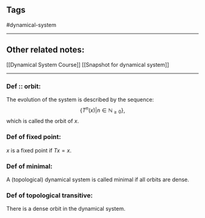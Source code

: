 
## Tags
#dynamical-system 

---

## Other related notes:
[[Dynamical System Course]]
[[Snapshot for dynamical system]]

---

### Def ::  orbit:
The evolution of the system is described by the sequence:
$$\{T^{n}(x)|n\in \mathbb{N}_{\geq 0}\},$$
which is called the orbit of $x$.

### Def of fixed point:
$x$ is a fixed point if $Tx=x$.

### Def of minimal:
A (topological) dynamical system is called minimal if all orbits are dense.

### Def of topological transitive:
There is a dense orbit in the dynamical system.


